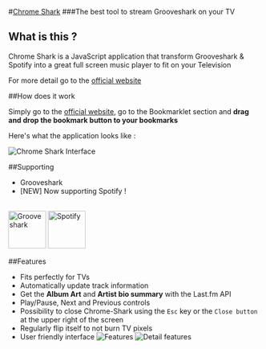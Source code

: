 #[Chrome Shark](http://tareck117.github.io/chrome-shark/)
###The best tool to stream Grooveshark on your TV

## What is this ?

Chrome Shark is a JavaScript application that transform Grooveshark & Spotify into a great full screen music player to fit on your Television

For more detail go to the [official website](http://tareck117.github.io/chrome-shark/)

##How does it work

Simply go to the [official website](http://tareck117.github.io/chrome-shark/), go to the Bookmarklet section and **drag and drop the bookmark button to your bookmarks**

Here's what the application looks like : 

![Chrome Shark Interface](http://i.imgur.com/31bVo4X.jpg)

##Supporting

 * Grooveshark
 * [NEW] Now supporting Spotify !

<br>
<img src="http://grooveshark.com/webincludes/images/shareDefault200x200.png" alt="Grooveshark" width="75px">
<img src="http://upload.wikimedia.org/wikipedia/commons/8/8e/Spotify_logo_vertical_white.jpg" alt="Spotify" width="75px">


##Features
- Fits perfectly for TVs
- Automatically update track information
- Get the **Album Art** and **Artist bio summary** with the Last.fm API
- Play/Pause, Next and Previous controls
- Possibility to close Chrome-Shark using the `Esc` key or the `Close button` at the upper right of the screen
- Regularly flip itself to not burn TV pixels
- User friendly interface
![Features](http://i.imgur.com/8MPC6bU.png)
![Detail features](http://i.imgur.com/hvGWDeZ.png)
